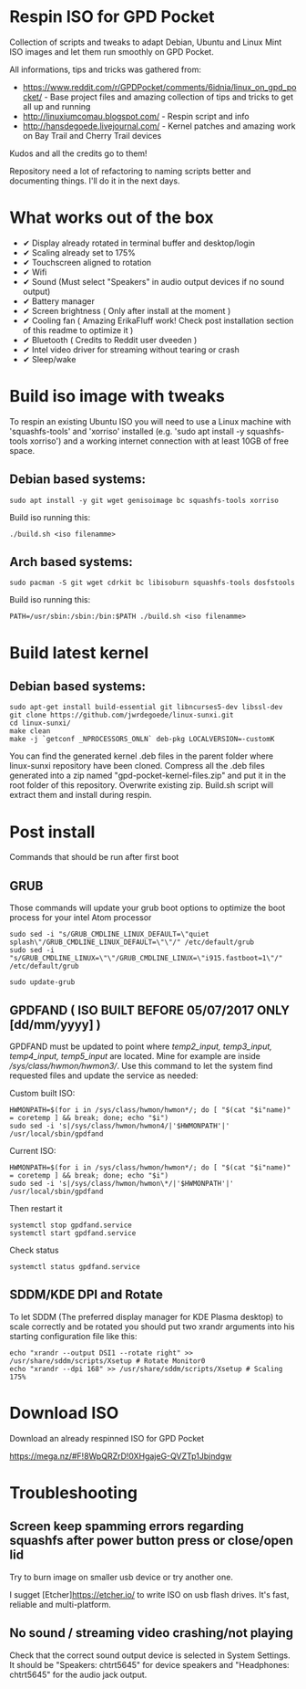# Respin ISO for GPD Pocket
Collection of scripts and tweaks to adapt Debian, Ubuntu and Linux Mint ISO images and let them run smoothly on GPD Pocket.

All informations, tips and tricks was gathered from:
 - https://www.reddit.com/r/GPDPocket/comments/6idnia/linux_on_gpd_pocket/ - Base project files and amazing collection of tips and tricks to get all up and running
 - http://linuxiumcomau.blogspot.com/ - Respin script and info
 - http://hansdegoede.livejournal.com/ - Kernel patches and amazing work on Bay Trail and Cherry Trail devices
 
 Kudos and all the credits go to them! 
 
 Repository need a lot of refactoring to naming scripts better and documenting things. I'll do it in the next days.
 
# What works out of the box

 - ✔ Display already rotated in terminal buffer and desktop/login
 - ✔ Scaling already set to 175%
 - ✔ Touchscreen aligned to rotation
 - ✔ Wifi
 - ✔ Sound (Must select "Speakers" in audio output devices if no sound output)
 - ✔ Battery manager
 - ✔ Screen brightness ( Only after install at the moment )
 - ✔ Cooling fan ( Amazing ErikaFluff work! Check post installation section of this readme to optimize it )
 - ✔ Bluetooth ( Credits to Reddit user dveeden )
 - ✔ Intel video driver for streaming without tearing or crash
 - ✔ Sleep/wake

# Build iso image with tweaks

To respin an existing Ubuntu ISO you will need to use a Linux machine with 'squashfs-tools' and 'xorriso' installed (e.g. 'sudo apt install -y squashfs-tools xorriso') and a working internet connection with at least 10GB of free space.

## Debian based systems:

    sudo apt install -y git wget genisoimage bc squashfs-tools xorriso
    
Build iso running this:

    ./build.sh <iso filenamme>
    
## Arch based systems:

    sudo pacman -S git wget cdrkit bc libisoburn squashfs-tools dosfstools

Build iso running this:

    PATH=/usr/sbin:/sbin:/bin:$PATH ./build.sh <iso filenamme>
    
# Build latest kernel

## Debian based systems:

    sudo apt-get install build-essential git libncurses5-dev libssl-dev
    git clone https://github.com/jwrdegoede/linux-sunxi.git
    cd linux-sunxi/
    make clean
    make -j `getconf _NPROCESSORS_ONLN` deb-pkg LOCALVERSION=-customK    

You can find the generated kernel .deb files in the parent folder where linux-sunxi repository have been cloned.
Compress all the .deb files generated into a zip named "gpd-pocket-kernel-files.zip" and put it in the root folder of this repository. Overwrite existing zip.
Build.sh script will extract them and install during respin.

# Post install

Commands that should be run after first boot

## GRUB

Those commands will update your grub boot options to optimize the boot process for your intel Atom processor

    sudo sed -i "s/GRUB_CMDLINE_LINUX_DEFAULT=\"quiet splash\"/GRUB_CMDLINE_LINUX_DEFAULT=\"\"/" /etc/default/grub
    sudo sed -i "s/GRUB_CMDLINE_LINUX=\"\"/GRUB_CMDLINE_LINUX=\"i915.fastboot=1\"/" /etc/default/grub

    sudo update-grub
    
## GPDFAND ( ISO BUILT BEFORE 05/07/2017 ONLY [dd/mm/yyyy] )

GPDFAND must be updated to point where *temp2_input, temp3_input, temp4_input, temp5_input* are located.
Mine for example are inside */sys/class/hwmon/hwmon3/*.
Use this command to let the system find requested files and update the service as needed:

Custom built ISO:

    HWMONPATH=$(for i in /sys/class/hwmon/hwmon*/; do [ "$(cat "$i"name)" = coretemp ] && break; done; echo "$i")
    sudo sed -i 's|/sys/class/hwmon/hwmon4/|'$HWMONPATH'|' /usr/local/sbin/gpdfand

Current ISO:

    HWMONPATH=$(for i in /sys/class/hwmon/hwmon*/; do [ "$(cat "$i"name)" = coretemp ] && break; done; echo "$i")
    sudo sed -i 's|/sys/class/hwmon/hwmon\*/|'$HWMONPATH'|' /usr/local/sbin/gpdfand
    
Then restart it

    systemctl stop gpdfand.service
    systemctl start gpdfand.service
    
Check status

    systemctl status gpdfand.service
    
## SDDM/KDE DPI and Rotate

To let SDDM (The preferred display manager for KDE Plasma desktop) to scale correctly and be rotated you should put two xrandr arguments into his starting configuration file like this:

    echo "xrandr --output DSI1 --rotate right" >> /usr/share/sddm/scripts/Xsetup # Rotate Monitor0
    echo "xrandr --dpi 168" >> /usr/share/sddm/scripts/Xsetup # Scaling 175%

# Download ISO

Download an already respinned ISO for GPD Pocket

https://mega.nz/#F!8WpQRZrD!0XHgajeG-QVZTp1Jbjndgw

# Troubleshooting

## Screen keep spamming errors regarding squashfs after power button press or close/open lid

Try to burn image on smaller usb device or try another one.

I sugget [Etcher]https://etcher.io/ to write ISO on usb flash drives.
It's fast, reliable and multi-platform.

## No sound / streaming video crashing/not playing

Check that the correct sound output device is selected in System Settings. 
It should be "Speakers: chtrt5645" for device speakers and "Headphones: chtrt5645" for the audio jack output.

